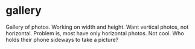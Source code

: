 # gallery
Gallery of photos.  Working on width and height.  Want vertical photos, not horizontal.  Problem is, most have only horizontal photos.  Not cool.  Who holds their phone sideways to take a picture?
